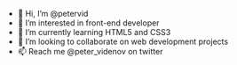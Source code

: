 - 👋 Hi, I’m @petervid
- 👀 I’m interested in front-end developer
- 🌱 I’m currently learning HTML5 and CSS3
- 💞️ I’m looking to collaborate on web development projects
- 📫 Reach me @peter_videnov on twitter

<!---
petervid/petervid is a ✨ special ✨ repository because its `README.md` (this file) appears on your GitHub profile.
You can click the Preview link to take a look at your changes.
--->
